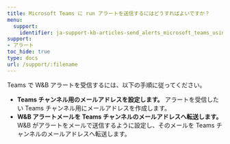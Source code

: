 ```yaml
---
title: Microsoft Teams に run アラートを送信するにはどうすればよいですか？
menu:
  support:
    identifier: ja-support-kb-articles-send_alerts_microsoft_teams_using_wb
support:
- アラート
toc_hide: true
type: docs
url: /support/:filename
---
```


Teams で W&B アラートを受信するには、以下の手順に従ってください。

- **Teams チャンネル用のメールアドレスを設定します。** アラートを受信したい Teams チャンネル用にメールアドレスを作成します。
- **W&B アラートメールを Teams チャンネルのメールアドレスへ転送します。** W&B がアラートをメールで送信するように設定し、そのメールを Teams チャンネルのメールアドレスへ転送します。